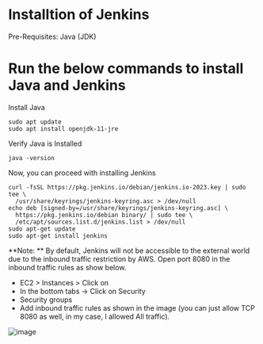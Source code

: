 # Installtion of Jenkins

Pre-Requisites:
Java (JDK)

# Run the below commands to install Java and Jenkins

Install Java
```
sudo apt update
sudo apt install openjdk-11-jre
```
Verify Java is Installed
```
java -version
```
Now, you can proceed with installing Jenkins

```
curl -fsSL https://pkg.jenkins.io/debian/jenkins.io-2023.key | sudo tee \
  /usr/share/keyrings/jenkins-keyring.asc > /dev/null
echo deb [signed-by=/usr/share/keyrings/jenkins-keyring.asc] \
  https://pkg.jenkins.io/debian binary/ | sudo tee \
  /etc/apt/sources.list.d/jenkins.list > /dev/null
sudo apt-get update
sudo apt-get install jenkins
```

**Note: ** By default, Jenkins will not be accessible to the external world due to the inbound traffic restriction by AWS. Open port 8080 in the inbound traffic rules as show below.

- EC2 > Instances > Click on
- In the bottom tabs -> Click on Security
- Security groups
- Add inbound traffic rules as shown in the image (you can just allow TCP 8080 as well, in my case, I allowed All traffic).

![image](https://github.com/skharche64/Jenkins-Pipelines-Examples/assets/162728930/cc8caf01-eb48-404b-98f7-3cff9d345f32)

